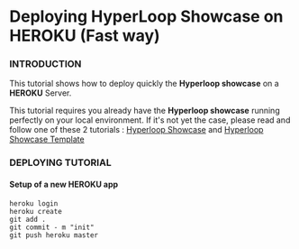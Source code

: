 # Deploying HyperLoop Showcase on HEROKU (Fast way)

### INTRODUCTION

This tutorial shows how to deploy quickly the **Hyperloop showcase** on a **HEROKU** Server.

This tutorial requires you already have the **Hyperloop showcase** running perfectly on your local environment. If it's not yet the case, please read and follow one of these 2 tutorials : [Hyperloop Showcase](https://github.com/fzingg/hyperloop-showcase) and [Hyperloop Showcase Template](https://github.com/fzingg/hyperloop-showcase-template)

### DEPLOYING TUTORIAL

#### Setup of a new HEROKU app

```
heroku login
heroku create
git add .
git commit - m "init"
git push heroku master
```
